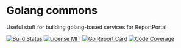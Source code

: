# Golang commons
Useful stuff for building golang-based services for ReportPortal

[![Build Status](https://travis-ci.org/reportportal/commons-go.svg?branch=master)](https://travis-ci.org/reportportal/commons-go)
[![License MIT](https://img.shields.io/badge/license-MIT-blue.svg)](https://raw.githubusercontent.com/reportportal/commons-go/master/LICENSE)
[![Go Report Card](https://goreportcard.com/badge/github.com/reportportal/commons-go)](https://goreportcard.com/report/github.com/reportportal/commons-go)
[![Code Coverage](https://codecov.io/gh/reportportal/commons-go/branch/master/graph/badge.svg)](https://codecov.io/gh/reportportal/commons-go)

